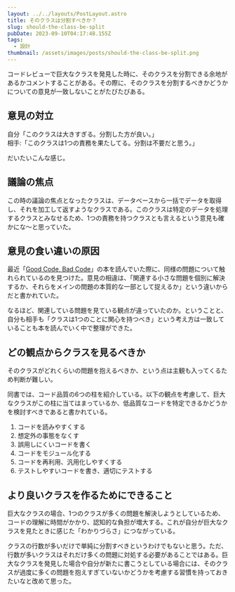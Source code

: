 ```yaml
---
layout: ../../layouts/PostLayout.astro
title: そのクラスは分割すべきか？
slug: should-the-class-be-split
pubDate: 2023-09-10T04:17:48.155Z
tags:
  - 設計
thumbnail: /assets/images/posts/should-the-class-be-split.png
---
```


コードレビューで巨大なクラスを発見した時に、そのクラスを分割できる余地があるかコメントすることがある。その際に、そのクラスを分割するべきかどうかについての意見が一致しないことがたびたびある。

## 意見の対立
自分「このクラスは大きすぎる。分割した方が良い。」    
相手:「このクラスは1つの責務を果たしてる。分割は不要だと思う。」

だいたいこんな感じ。

## 議論の焦点
この時の議論の焦点となったクラスは、データベースから一括でデータを取得し、それを加工して返すようなクラスである。このクラスは特定のデータを処理するクラスとみなせるため、1つの責務を持つクラスとも言えるという意見も確かにな〜と思っていた。

## 意見の食い違いの原因
最近「<a href="https://www.amazon.co.jp/Good-Code-Bad-%EF%BD%9E%E6%8C%81%E7%B6%9A%E5%8F%AF%E8%83%BD%E3%81%AA%E9%96%8B%E7%99%BA%E3%81%AE%E3%81%9F%E3%82%81%E3%81%AE%E3%82%BD%E3%83%95%E3%83%88%E3%82%A6%E3%82%A7%E3%82%A2%E3%82%A8%E3%83%B3%E3%82%B8%E3%83%8B%E3%82%A2%E7%9A%84%E6%80%9D%E8%80%83/dp/4798068160" target="_blank">Good Code, Bad Code</a>」の本を読んでいた際に、同様の問題について触れられているのを見つけた。意見の相違は、「関連する小さな問題を個別に解決するか、それらをメインの問題の本質的な一部として捉えるか」という違いからだと書かれていた。

なるほど、関連している問題を見ている観点が違っていたのか。ということと、自分も相手も「クラスは1つのことに関心を持つべき」という考え方は一致していることも本を読んでいく中で整理ができた。

## どの観点からクラスを見るべきか
そのクラスがどれくらいの問題を抱えるべきか、という点は主観も入ってくるため判断が難しい。

同書では、コード品質の6つの柱を紹介している。以下の観点を考慮して、巨大なクラスがこの柱に当てはまっているか、低品質なコードを特定できるかどうかを検討すべきであると書かれている。

1. コードを読みやすくする
2. 想定外の事態をなくす
3. 誤用しにくいコードを書く
4. コードをモジュール化する
5. コードを再利用、汎用化しやすくする
6. テストしやすいコードを書き、適切にテストする

## より良いクラスを作るためにできること
巨大なクラスの場合、1つのクラスが多くの問題を解決しようとしているため、コードの理解に時間がかかり、認知的な負担が増大する。これが自分が巨大なクラスを見たときに感じた「わかりづらさ」につながっている。

クラスの行数が多いだけで単純に分割すべきというわけでもないと思う。ただ、行数が多いクラスはそれだけ多くの問題に対処する必要があることではある。巨大なクラスを発見した場合や自分が新たに書こうとしている場合には、そのクラスが過度に多くの問題を抱えすぎていないかどうかを考慮する習慣を持っておきたいなと改めて思った。
